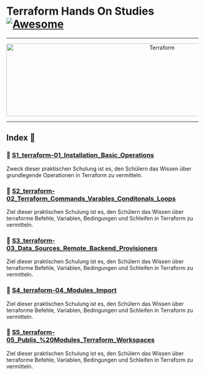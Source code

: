 Terraform Hands On Studies  [![Awesome](https://cdn.rawgit.com/sindresorhus/awesome/d7305f38d29fed78fa85652e3a63e154dd8e8829/media/badge.svg)](https://github.com/sindresorhus/awesome)
===============
<hr>

<p align="center">
    <img alt="Terraform" src="https://upload.wikimedia.org/wikipedia/commons/thumb/0/04/Terraform_Logo.svg/512px-Terraform_Logo.svg.png?20181016201549" height="190" width="800">
</p>
<hr>

## Index 📜

### 🔖 [S1_terraform-01_Installation_Basic_Operations](https://github.com/Yakuphan-world/DevOps-Handson/tree/main/Terraform/S1_terraform-01_Installation_Basic_Operations)
Zweck dieser praktischen Schulung ist es, den Schülern das Wissen über grundlegende Operationen in Terraform zu vermitteln.

### 🔖 [S2_terraform-02_Terraform_Commands_Varables_Conditonals_Loops](https://github.com/Yakuphan-world/DevOps-Handson/tree/main/Terraform/S2_terraform-02_Terraform_Commands_Varables_Conditonals_Loops)
Ziel dieser praktischen Schulung ist es, den Schülern das Wissen über terraforme Befehle, Variablen, Bedingungen und Schleifen in Terraform zu vermitteln.

### 🔖 [S3_terraform-03_Data_Sources_Remote_Backend_Provisioners](https://github.com/Yakuphan-world/DevOps-Handson/tree/main/Terraform/S3_terraform-03_Data_Sources_Remote_Backend_Provisioners)
Ziel dieser praktischen Schulung ist es, den Schülern das Wissen über terraforme Befehle, Variablen, Bedingungen und Schleifen in Terraform zu vermitteln.

### 🔖 [S4_terraform-04_Modules_Import](https://github.com/Yakuphan-world/DevOps-Handson/tree/main/Terraform/S4_terraform-04_Modules_Import)
Ziel dieser praktischen Schulung ist es, den Schülern das Wissen über terraforme Befehle, Variablen, Bedingungen und Schleifen in Terraform zu vermitteln.

### 🔖 [S5_terraform-05_Publis_%20Modules_Terraform_Workspaces](https://github.com/Yakuphan-world/DevOps-Handson/tree/main/Terraform/S5_terraform-05_Publis_%20Modules_Terraform_Workspaces)
Ziel dieser praktischen Schulung ist es, den Schülern das Wissen über terraforme Befehle, Variablen, Bedingungen und Schleifen in Terraform zu vermitteln.
